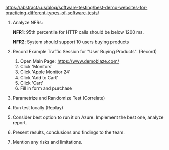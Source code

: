 https://abstracta.us/blog/software-testing/best-demo-websites-for-practicing-different-types-of-software-tests/

1. Analyze NFRs:

    **NFR1**: 95th percentile for HTTP calls should be below 1200 ms.
    
    **NFR2**: System should support 10 users buying products

2. Record Example Traffic Session for "User Buying Products". (Record)

    1. Open Main Page: https://www.demoblaze.com/
    2. Click 'Monitors'
    3. Click 'Apple Monitor 24'
    4. Click 'Add to Cart'
    5. Click 'Cart'
    6. Fill in form and purchase

3. Parametrize and Randomize Test (Correlate)
4. Run test locally (Replay)
5. Consider best option to run it on Azure. Implement the best one, analyze report.
6. Present results, conclusions and findings to the team.
7. Mention any risks and limitations. 

